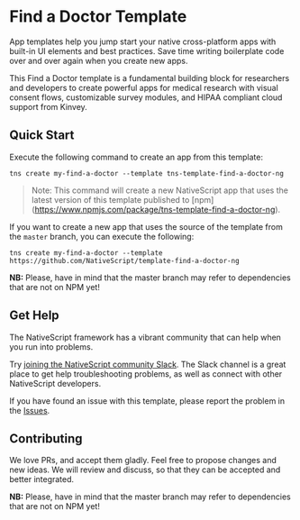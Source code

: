 # Find a Doctor Template
App templates help you jump start your native cross-platform apps with built-in UI elements and best practices. Save time writing boilerplate code over and over again when you create new apps.

This Find a Doctor template is a fundamental building block for researchers and developers to create powerful apps for medical research with visual consent flows, customizable survey modules, and HIPAA compliant cloud support from Kinvey.

## Quick Start
Execute the following command to create an app from this template:

```
tns create my-find-a-doctor --template tns-template-find-a-doctor-ng
```

> Note: This command will create a new NativeScript app that uses the latest version of this template published to [npm] (https://www.npmjs.com/package/tns-template-find-a-doctor-ng).

If you want to create a new app that uses the source of the template from the `master` branch, you can execute the following:

```
tns create my-find-a-doctor --template https://github.com/NativeScript/template-find-a-doctor-ng
```

**NB:** Please, have in mind that the master branch may refer to dependencies that are not on NPM yet!

## Get Help
The NativeScript framework has a vibrant community that can help when you run into problems.

Try [joining the NativeScript community Slack](http://developer.telerik.com/wp-login.php?action=slack-invitation). The Slack channel is a great place to get help troubleshooting problems, as well as connect with other NativeScript developers.

If you have found an issue with this template, please report the problem in the   [Issues](https://github.com/NativeScript/template-find-a-doctor-ng/issues).

## Contributing

We love PRs, and accept them gladly. Feel free to propose changes and new ideas. We will review and discuss, so that they can be accepted and better integrated.

**NB:** Please, have in mind that the master branch may refer to dependencies that are not on NPM yet!
